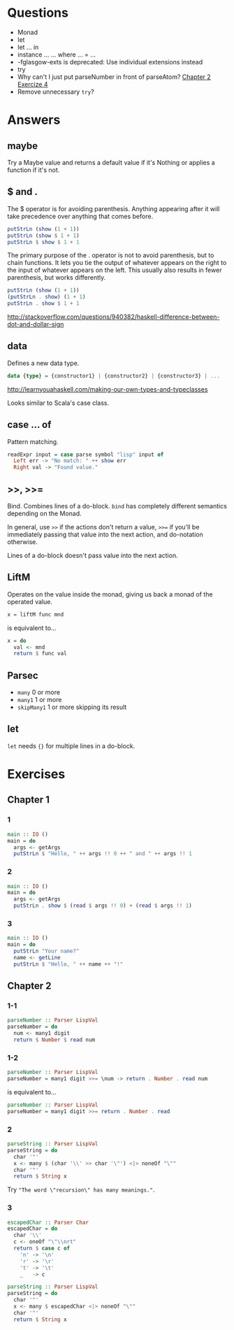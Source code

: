 # Questions

- Monad
- let
- let ... in
- instance ... ... where ... = ...
- -fglasgow-exts is deprecated: Use individual extensions instead
- try
- Why can't I just put parseNumber in front of parseAtom? [Chapter 2 Exercize 4](http://en.wikibooks.org/wiki/Write_Yourself_a_Scheme_in_48_Hours/Answers#Exercise_4)
- Remove unnecessary `try`?

# Answers

## maybe
Try a Maybe value and returns a default value if it's Nothing or applies a function if it's not.

## $ and .

The $ operator is for avoiding parenthesis. Anything appearing after it will take precedence over anything that comes before.

```hs
putStrLn (show (1 + 1))
putStrLn (show $ 1 + 1)
putStrLn $ show $ 1 + 1
```

The primary purpose of the . operator is not to avoid parenthesis, but to chain functions. It lets you tie the output of whatever appears on the right to the input of whatever appears on the left. This usually also results in fewer parenthesis, but works differently.

```hs
putStrLn (show (1 + 1))
(putStrLn . show) (1 + 1)
putStrLn . show $ 1 + 1
```

http://stackoverflow.com/questions/940382/haskell-difference-between-dot-and-dollar-sign

## data

Defines a new data type.

```hs
data {type} = {constructor1} | {constructor2} | {constructor3} | ...
```

http://learnyouahaskell.com/making-our-own-types-and-typeclasses

Looks similar to Scala's case class.

## case ... of

Pattern matching.

```hs
readExpr input = case parse symbol "lisp" input of
  Left err -> "No match: " ++ show err
  Right val -> "Found value."
```

## >>, >>=

Bind. Combines lines of a do-block. `bind` has completely different semantics depending on the Monad.

In general, use `>>` if the actions don't return a value, `>>=` if you'll be immediately passing that value into the next action, and do-notation otherwise.

Lines of a do-block doesn't pass value into the next action.

## LiftM

Operates on the value inside the monad, giving us back a monad of the operated value.

```hs
x = liftM func mnd
```

is equivalent to...

```hs
x = do
  val <- mnd
  return $ func val
```

## Parsec

- `many` 0 or more
- `many1` 1 or more
- `skipMany1` 1 or more skipping its result

## let

`let` needs `{}` for multiple lines in a do-block.

# Exercises

## Chapter 1

### 1

```hs
main :: IO ()
main = do
  args <- getArgs
  putStrLn $ "Hello, " ++ args !! 0 ++ " and " ++ args !! 1
```

### 2

```hs
main :: IO ()
main = do
  args <- getArgs
  putStrLn . show $ (read $ args !! 0) + (read $ args !! 1)
```

### 3

```hs
main :: IO ()
main = do
  putStrLn "Your name?"
  name <- getLine
  putStrLn $ "Hello, " ++ name ++ "!"
```

## Chapter 2

### 1-1

```hs
parseNumber :: Parser LispVal
parseNumber = do
  num <- many1 digit
  return $ Number $ read num
```

### 1-2

```hs
parseNumber :: Parser LispVal
parseNumber = many1 digit >>= \num -> return . Number . read num
```

is equivalent to...

```hs
parseNumber :: Parser LispVal
parseNumber = many1 digit >>= return . Number . read
```

### 2

```hs
parseString :: Parser LispVal
parseString = do
  char '"'
  x <- many $ (char '\\' >> char '\"') <|> noneOf "\""
  char '"'
  return $ String x
```

Try `"The word \"recursion\" has many meanings."`.

### 3

```hs
escapedChar :: Parser Char
escapedChar = do
  char '\\'
  c <- oneOf "\"\\nrt"
  return $ case c of
    'n' -> '\n'
    'r' -> '\r'
    't' -> '\t'
    _   -> c

parseString :: Parser LispVal
parseString = do
  char '"'
  x <- many $ escapedChar <|> noneOf "\""
  char '"'
  return $ String x
```
